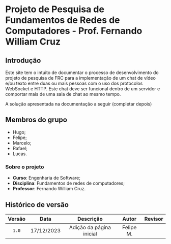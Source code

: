 # Projeto de Pesquisa de Fundamentos de Redes de Computadores - Prof. Fernando William Cruz

## Introdução

Este site tem o intuito de documentar o processo de desenvolvimento do projeto de pesquisa de FRC para a implementação de um chat de vídeo e/ou texto entre duas ou mais pessoas com o uso dos protocolos WebSocket e HTTP. Este chat deve ser funcional dentro de um servidor e comportar mais de uma sala de chat ao mesmo tempo.

A solução apresentada na documentação a seguir (completar depois)

## Membros do grupo

* Hugo;
* Felipe;
* Marcelo;
* Rafael;
* Lucas.

### Sobre o projeto

* **Curso**: Engenharia de Software;
* **Disciplina**: Fundamentos de redes de computadores;
* **Professor**: Fernando William Cruz.

## Histórico de versão

| Versão |    Data    |      Descrição       |   Autor   |  Revisor  |
| :----: | :--------: | :------------------: | :-------: | :-------: |
| `1.0`  | 17/12/2023 | Adição da página inicial | Felipe M. |  |
